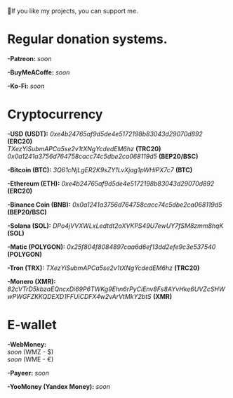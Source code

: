 💜If you like my projects, you can support me.

# Regular donation systems.

**-Patreon:**
*soon*

**-BuyMeACoffe:**
*soon*

**-Ko-Fi:**
*soon*

# Cryptocurrency

**-USD (USDT):**
*0xe4b24765af9d5de4e5172198b83043d29070d892* **(ERC20)**  
*TXezYiSubmAPCa5se2v1tXNgYcdedEM6hz* **(TRC20)**  
*0x0a1241a3756d764758cacc74c5dbe2ca068119d5* **(BEP20/BSC)**

**-Bitcoin (BTC):**
*3Q61cNjLgER2K9sZY1LvXjag1pWHiPX7c7* **(BTC)**

**-Ethereum (ETH):**
*0xe4b24765af9d5de4e5172198b83043d29070d892* **(ERC20)**

**-Binance Coin (BNB):**
*0x0a1241a3756d764758cacc74c5dbe2ca068119d5* **(BEP20/BSC)**

**-Solana (SOL):**
*DPo4jVVXWLxLedtdt2oXVKPS49U7ewUY7fSM8zmm8hqK* **(SOL)**

**-Matic (POLYGON):**
*0x25f804f8084897caa6d6ef13dd2efe9c3e537540* **(POLYGON)**

**-Tron (TRX):**
*TXezYiSubmAPCa5se2v1tXNgYcdedEM6hz* **(TRC20)**

**-Monero (XMR):**
*82cVTrD5kbzaEQncxDi69P6TWKg9Ehn6rPyCiEnv8Fs8AYvHke6UVZcSHWwPWGFZKKQDEXD1FFUiCDFX4w2vArVtMkY2btS* **(XMR)**

# E-wallet

**-WebMoney:**  
*soon* (WMZ - $)  
*soon* (WME - €)

**-Payeer:**
*soon*

**-YooMoney (Yandex Money):**
*soon*
